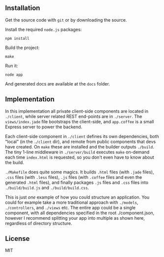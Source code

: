 Installation
------------

Get the source code with `git` or by downloading the source.

Install the required `node.js` packages:

    npm install
	
Build the project:

    make
	
Run it:

    node app
	
And generated docs are available at the `docs` folder.

Implementation
--------------

  In this implementation all private client-side components are located in
  `./client`, while server related REST end-points are in `./server`. The 
  `views/index.jade` file bootstraps the client-side, and `app.coffee` is a
  small Express server to power the backend.

  Each client-side component in `./client` defines its own dependencies,
  both "local" (in the `./client` dir), and remote from public components
  that devs have created. On `make` these are installed and the builder
  outputs `./build`. The tiny 1-line middleware in `./server/build` executes
  `make` on-demand each time `index.html` is requested, so you don't even
  have to know about the build.
  
  `./Makefile` does quite some magics. It builds `.html` files (with `.jade`
  files), `.css` files (with `.less` files), `.js` files (with `.coffee` files
  and even the generated `.html` files), and finally packages `.js` files and
  `.css` files into `./build/build.js` and `./build/build.css`.

  This is just _one_ example of how you could structure an application. You
  could for example take a more traditional approach with `./models`,
  `./controllers`, and `./views` etc. The entire app could be a single component,
  with all dependencies specified in the root ./component.json, however I
  recommend splitting your app into multiple as shown here, regardless of
  directory structure.

License
-------

  MIT
